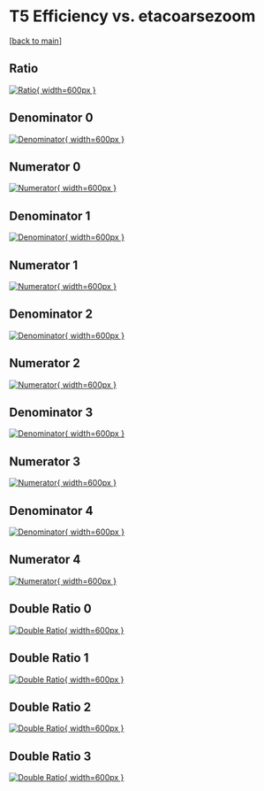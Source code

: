# T5 Efficiency vs. etacoarsezoom

[[back to main](./)]



## Ratio

[![Ratio](../mtv/var/T5_xtr_0_0_eff_etacoarsezoom.png){ width=600px }](../mtv/var/T5_xtr_0_0_eff_etacoarsezoom.pdf)

## Denominator 0

[![Denominator](../mtv/den/T5_xtr_0_0_eff_etacoarsezoom_den0.png){ width=600px }](../mtv/den/T5_xtr_0_0_eff_etacoarsezoom_den0.pdf)

## Numerator 0

[![Numerator](../mtv/num/T5_xtr_0_0_eff_etacoarsezoom_num0.png){ width=600px }](../mtv/num/T5_xtr_0_0_eff_etacoarsezoom_num0.pdf)

## Denominator 1

[![Denominator](../mtv/den/T5_xtr_0_0_eff_etacoarsezoom_den1.png){ width=600px }](../mtv/den/T5_xtr_0_0_eff_etacoarsezoom_den1.pdf)

## Numerator 1

[![Numerator](../mtv/num/T5_xtr_0_0_eff_etacoarsezoom_num1.png){ width=600px }](../mtv/num/T5_xtr_0_0_eff_etacoarsezoom_num1.pdf)

## Denominator 2

[![Denominator](../mtv/den/T5_xtr_0_0_eff_etacoarsezoom_den2.png){ width=600px }](../mtv/den/T5_xtr_0_0_eff_etacoarsezoom_den2.pdf)

## Numerator 2

[![Numerator](../mtv/num/T5_xtr_0_0_eff_etacoarsezoom_num2.png){ width=600px }](../mtv/num/T5_xtr_0_0_eff_etacoarsezoom_num2.pdf)

## Denominator 3

[![Denominator](../mtv/den/T5_xtr_0_0_eff_etacoarsezoom_den3.png){ width=600px }](../mtv/den/T5_xtr_0_0_eff_etacoarsezoom_den3.pdf)

## Numerator 3

[![Numerator](../mtv/num/T5_xtr_0_0_eff_etacoarsezoom_num3.png){ width=600px }](../mtv/num/T5_xtr_0_0_eff_etacoarsezoom_num3.pdf)

## Denominator 4

[![Denominator](../mtv/den/T5_xtr_0_0_eff_etacoarsezoom_den4.png){ width=600px }](../mtv/den/T5_xtr_0_0_eff_etacoarsezoom_den4.pdf)

## Numerator 4

[![Numerator](../mtv/num/T5_xtr_0_0_eff_etacoarsezoom_num4.png){ width=600px }](../mtv/num/T5_xtr_0_0_eff_etacoarsezoom_num4.pdf)

## Double Ratio 0

[![Double Ratio](../mtv/ratio/T5_xtr_0_0_eff_etacoarsezoom_ratio0.png){ width=600px }](../mtv/ratio/T5_xtr_0_0_eff_etacoarsezoom_ratio0.pdf)

## Double Ratio 1

[![Double Ratio](../mtv/ratio/T5_xtr_0_0_eff_etacoarsezoom_ratio1.png){ width=600px }](../mtv/ratio/T5_xtr_0_0_eff_etacoarsezoom_ratio1.pdf)

## Double Ratio 2

[![Double Ratio](../mtv/ratio/T5_xtr_0_0_eff_etacoarsezoom_ratio2.png){ width=600px }](../mtv/ratio/T5_xtr_0_0_eff_etacoarsezoom_ratio2.pdf)

## Double Ratio 3

[![Double Ratio](../mtv/ratio/T5_xtr_0_0_eff_etacoarsezoom_ratio3.png){ width=600px }](../mtv/ratio/T5_xtr_0_0_eff_etacoarsezoom_ratio3.pdf)

